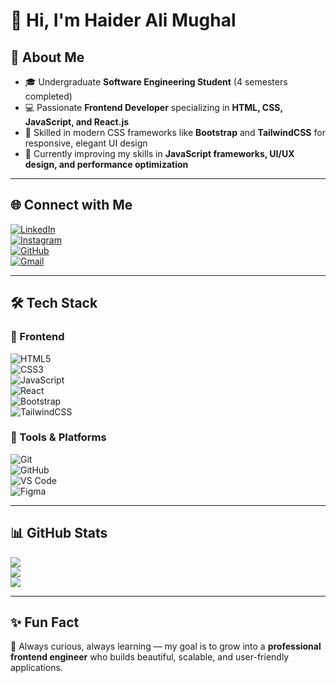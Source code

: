 # 👋 Hi, I'm Haider Ali Mughal

## 🌟 About Me  
- 🎓 Undergraduate **Software Engineering Student** (4 semesters completed)  
- 💻 Passionate **Frontend Developer** specializing in **HTML, CSS, JavaScript, and React.js**  
- 🎨 Skilled in modern CSS frameworks like **Bootstrap** and **TailwindCSS** for responsive, elegant UI design  
- 🚀 Currently improving my skills in **JavaScript frameworks, UI/UX design, and performance optimization**  

---

## 🌐 Connect with Me  
[![LinkedIn](https://img.shields.io/badge/LinkedIn-%230077B5.svg?logo=linkedin&logoColor=white)](https://www.linkedin.com/in/haider-ali-mughal-6a495737b/)  
[![Instagram](https://img.shields.io/badge/Instagram-%23E4405F.svg?logo=instagram&logoColor=white)](https://www.instagram.com/itx_mughal934/)  
[![GitHub](https://img.shields.io/badge/GitHub-%23121011.svg?logo=github&logoColor=white)](https://github.com/haidermughal934)  
[![Gmail](https://img.shields.io/badge/Email-D14836?logo=gmail&logoColor=white)](mailto:alihaiderbop934@gmail.com)  

---

## 🛠️ Tech Stack  

### 🔹 Frontend  
![HTML5](https://img.shields.io/badge/html5-%23E34F26.svg?logo=html5&logoColor=white)  
![CSS3](https://img.shields.io/badge/css3-%231572B6.svg?logo=css3&logoColor=white)  
![JavaScript](https://img.shields.io/badge/javascript-%23323330.svg?logo=javascript&logoColor=%23F7DF1E)  
![React](https://img.shields.io/badge/react-%2320232a.svg?logo=react&logoColor=%2361DAFB)  
![Bootstrap](https://img.shields.io/badge/bootstrap-%23563D7C.svg?logo=bootstrap&logoColor=white)  
![TailwindCSS](https://img.shields.io/badge/tailwindcss-%2338B2AC.svg?logo=tailwind-css&logoColor=white)  

### 🔹 Tools & Platforms  
![Git](https://img.shields.io/badge/git-%23F05033.svg?logo=git&logoColor=white)  
![GitHub](https://img.shields.io/badge/github-%23121011.svg?logo=github&logoColor=white)  
![VS Code](https://img.shields.io/badge/VS%20Code-0078d7.svg?logo=visual-studio-code&logoColor=white)  
![Figma](https://img.shields.io/badge/figma-%23F24E1E.svg?logo=figma&logoColor=white)  

---

## 📊 GitHub Stats  
![](https://github-readme-stats.vercel.app/api?username=haidermughal934&show_icons=true&theme=radical)  
![](https://github-readme-streak-stats.herokuapp.com/?user=haidermughal934&theme=radical&hide_border=false)  
![](https://github-readme-stats.vercel.app/api/top-langs/?username=haidermughal934&layout=compact&theme=radical)  

---

## ✨ Fun Fact  
🌱 Always curious, always learning — my goal is to grow into a **professional frontend engineer** who builds beautiful, scalable, and user-friendly applications.  
